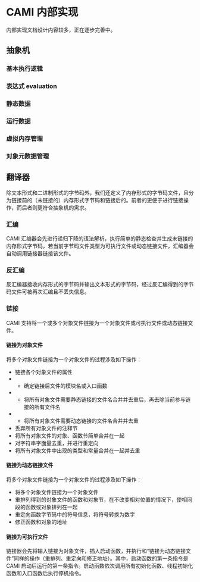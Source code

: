 # CAMI 内部实现
内部实现文档设计内容较多，正在逐步完善中。

## 抽象机
### 基本执行逻辑
### 表达式 evaluation
### 静态数据
### 运行数据
### 虚拟内存管理
### 对象元数据管理

## 翻译器
除文本形式和二进制形式的字节码外，我们还定义了内存形式的字节码文件，且分为链接前的（未链接的）内存形式字节码和链接后的。前者的更便于进行链接操作，而后者则更符合抽象机的需求。
### 汇编
CAMI 汇编器会先进行递归下降的语法解析，执行简单的静态检查并生成未链接的内存形式字节码，若当前字节码文件类型为可执行文件或动态链接文件，汇编器会自动调用链接器链接该文件。
### 反汇编
反汇编器接收内存形式的字节码并输出文本形式的字节码，经过反汇编得到的字节码文件可被再次汇编且不丢失信息。
### 链接
CAMI 支持将一个或多个对象文件链接为一个对象文件或可执行文件或动态链接文件。
#### 链接为对象文件
将多个对象文件链接为一个对象文件的过程涉及如下操作：
+ 链接各个对象文件的属性
+ + 确定链接后文件的模块名或入口函数
+ + 将所有对象文件需要静态链接的文件名合并并去重后，再去除当前参与链接的所有文件名
+ + 将所有对象文件需要动态链接的文件名合并并去重
+ 丢弃所有对象文件的注释节
+ 将所有对象文件的对象、函数节简单合并在一起
+ 对字符串字面量去重，并进行重定向
+ 将所有对象文件中出现的类型和常量合并在一起并去重

#### 链接为动态链接文件
将多个对象文件链接为一个对象文件的过程涉及如下操作：
+ 将多个对象文件链接为一个对象文件
+ 重排列得到的对象文件的函数和对象节，在不改变相对位置的情况下，使相同段的函数或对象排列在一起
+ 重定向函数字节码中的符号信息，将符号转换为数字
+ 修正函数和对象的地址

#### 链接为可执行文件
链接器会先将输入链接为对象文件，插入启动函数，并执行和“链接为动态链接文件”同样的操作（重排列、重定向和修正地址）。其中，启动函数的第一条指令是 CAMI 启动后运行的第一条指令。启动函数依次调用所有初始化函数、线程初始化函数和入口函数后执行停机指令。

